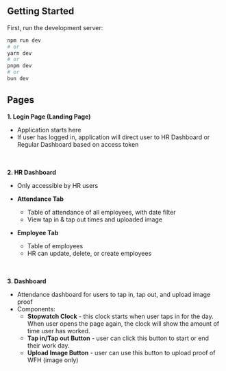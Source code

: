 ## Getting Started

First, run the development server:

```bash
npm run dev
# or
yarn dev
# or
pnpm dev
# or
bun dev
```

## Pages

**1. Login Page (Landing Page)**

- Application starts here
- If user has logged in, application will direct user to HR Dashboard or Regular Dashboard based on access token

<br></br>
**2. HR Dashboard**

- Only accessible by HR users
- **Attendance Tab**
  - Table of attendance of all employees, with date filter
  - View tap in & tap out times and uploaded image
- **Employee Tab**

  - Table of employees
  - HR can update, delete, or create employees

<br></br>
**3. Dashboard**

- Attendance dashboard for users to tap in, tap out, and upload image proof
- Components:
  - **Stopwatch Clock** - this clock starts when user taps in for the day. When user opens the page again, the clock will show the amount of time user has worked.
  - **Tap in/Tap out Button** - user can click this button to start or end their work day.
  - **Upload Image Button** - user can use this button to upload proof of WFH (image only)
